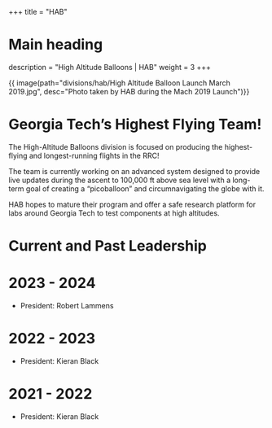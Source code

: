 +++
title = "HAB"
# Main heading
description = "High Altitude Balloons | HAB"
weight = 3
+++

{{ image(path="divisions/hab/High Altitude Balloon Launch March 2019.jpg", desc="Photo taken by HAB during the Mach 2019 Launch")}}

# Georgia Tech’s Highest Flying Team!
 
The High-Altitude Balloons division is focused on producing the highest-flying and longest-running flights in the RRC!

The team is currently working on an advanced system designed to provide live updates during the ascent to 100,000 ft above sea level with a long-term goal of creating a “picoballoon” and circumnavigating the globe with it.

HAB hopes to mature their program and offer a safe research platform for labs around Georgia Tech to test components at high altitudes.

# Current and Past Leadership
# 2023 - 2024
- President: Robert Lammens
# 2022 - 2023
- President: Kieran Black
# 2021 - 2022
- President: Kieran Black
